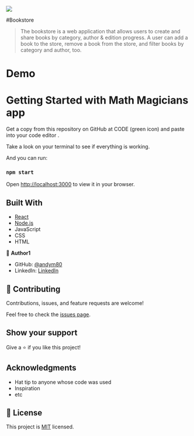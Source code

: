 ![](https://img.shields.io/badge/Microverse-blueviolet)

#Bookstore

>The bookstore is a web application that allows users to create and share books by category, author & edition progress.
 A user can add a book to the store, remove a book from the store, and filter books by category and author, too.

# Demo



# Getting Started with Math Magicians app

Get a copy from this repository on GitHub at CODE (green icon) and paste into your code editor .

Take a look on your terminal to see if everything is working.

And you can run:
### `npm start`

Open [http://localhost:3000](http://localhost:3000) to view it in your browser.


## Built With

- [React](https://reactjs.org/)
- [Node.js](https://nodejs.org/)
- JavaScript
- CSS
- HTML

👤 **Author1**

- GitHub: [@andym80](https://github.com/andym80)
- LinkedIn: [LinkedIn](http://lnnk.in/ekew)

## 🤝 Contributing

Contributions, issues, and feature requests are welcome!

Feel free to check the [issues page](../../issues/).

## Show your support

Give a ⭐️ if you like this project!

## Acknowledgments

- Hat tip to anyone whose code was used
- Inspiration
- etc
## 📝 License

This project is [MIT](./LICENSE) licensed.
